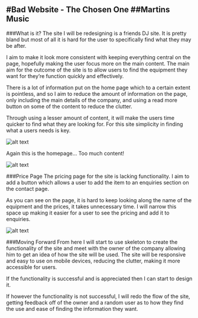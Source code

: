 #Bad Website - The Chosen One
##Martins Music
---
###What is it?
The site I will be redesigning is a friends DJ site. It is pretty bland but most of all it is hard for the user to specifically find what they may be after.

I aim to make it look more consistent with keeping everything central on the page, hopefully making the user focus more on the main content. The main aim for the outcome of the site is to allow users to find the equipment they want for they’re function quickly and effectively.

There is a lot of information put on the home page which to a certain extent is pointless, and so I aim to reduce the amount of information on the page, only including the main details of the company, and using a read more button on some of the content to reduce the clutter.

Through using a lesser amount of content, it will make the users time quicker to find what they are looking for. For this site simplicity in finding what a users needs is key.

![alt text](http://i.imgur.com/B1A7dJT.png?1 "Martins Music")

Again this is the homepage… Too much content!

![alt text](http://i.imgur.com/jhTz4Ia.png?1 "Martins Music")

###Price Page
The pricing page for the site is lacking functionality. I aim to add a button which allows a user to add the item to an enquiries section on the contact page. 

As you can see on the page, it is hard to keep looking along the name of the equipment and the prices, it takes unnecessary time. I will narrow this space up making it easier for a user to see the pricing and add it to enquiries.

![alt text](http://i.imgur.com/qU3FP87.png?1 "Martins Music")

###Moving Forward
From here I will start to use skeleton to create the functionality of the site and meet with the owner of the company allowing him to get an idea of how the site will be used. The site will be responsive and easy to use on mobile devices, reducing the clutter, making it more accessible for users.

If the functionality is successful and is appreciated then I can start to design it.

If however the functionality is not successful, I will redo the flow of the site, getting feedback off of the owner and a random user as to how they find the use and ease of finding the information they want.